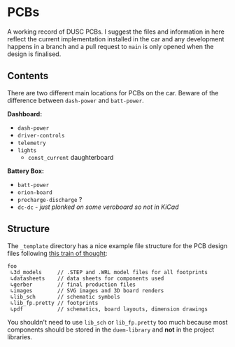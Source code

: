 # PCBs
A working record of DUSC PCBs. I suggest the files and information in here reflect the current implementation installed in the car and any development happens in a branch and a pull request to `main` is only opened when the design is finalised.

## Contents
There are two different main locations for PCBs on the car. Beware of the difference between `dash-power` and `batt-power`.

__Dashboard:__
* `dash-power`
* `driver-controls`
* `telemetry`
* `lights`
  * `const_current` daughterboard

__Battery Box:__
* `batt-power`
* `orion-board`
* `precharge-discharge` ?
* `dc-dc` - _just plonked on some veroboard so not in KiCad_

## Structure
The `_template` directory has a nice example file structure for the PCB design files following [this train of thought](https://www.youtube.com/watch?v=mwxCV6xGiVo):

```
foo
 ↳3d_models     // .STEP and .WRL model files for all footprints
 ↳datasheets    // data sheets for components used
 ↳gerber        // final production files
 ↳images        // SVG images and 3D board renders
 ↳lib_sch       // schematic symbols
 ↳lib_fp.pretty // footprints
 ↳pdf           // schematics, board layouts, dimension drawings
```
You shouldn't need to use `lib_sch` or `lib_fp.pretty` too much because most components should be stored in the `duem-library` and **not** in the project libraries.

